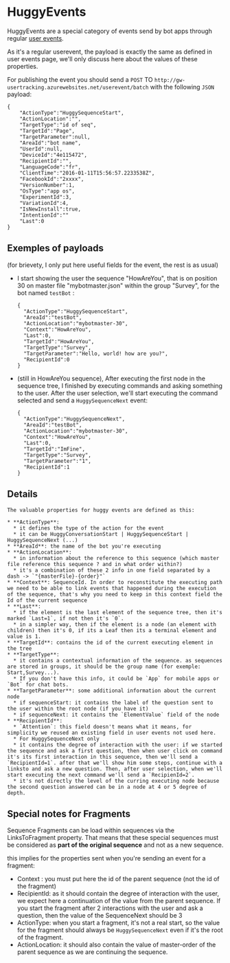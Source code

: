 # HuggyEvents

HuggyEvents are a special category of events send by bot apps through regular [user events](https://github.com/GhostWording/PublicDocumentation/blob/master/API/Sections/useractions.md).

As it's a regular userevent, the payload is exactly the same as defined in user events page, we'll only discuss here about the values of these properties.

For publishing the event you should send a `POST` TO `http://gw-usertracking.azurewebsites.net/userevent/batch` with the following `JSON` payload:

    {
        "ActionType":"HuggySequenceStart",
        "ActionLocation":"",
        "TargetType":"id of seq",
        "TargetId":"Page",
        "TargetParameter":null,
        "AreaId":"bot name",
        "UserId":null,
        "DeviceId":"4e115472",
        "RecipientId":"",
        "LanguageCode":"fr",
        "ClientTime":"2016-01-11T15:56:57.2233538Z",
        "FacebookId":"2xxxx",
        "VersionNumber":1,
        "OsType":"app os",
        "ExperimentId":3,
        "VariationId":4,
        "IsNewInstall":true,
        "IntentionId":""
        "Last":0
    }
    
## Exemples of payloads
(for brievety, I only put here useful fields for the event, the rest is as usual)

* I start showing the user the sequence "HowAreYou", that is on position 30 on master file "mybotmaster.json" within the group "Survey", for the bot named `testBot` :

    
      {
        "ActionType":"HuggySequenceStart",
        "AreaId":"testBot",
        "ActionLocation":"mybotmaster-30",
        "Context":"HowAreYou",
        "Last":0,
        "TargetId":"HowAreYou",
        "TargetType":"Survey",
        "TargetParameter":"Hello, world! how are you?",
        "RecipientId":0
      }


* (still in HowAreYou sequence), After executing the first node in the sequence tree, I finished by executing commands and asking something to the user. After the user selection, we'll start executing the command selected and send a `HuggySequenceNext` event:

    
      {
        "ActionType":"HuggySequenceNext",
        "AreaId":"testBot",
        "ActionLocation":"mybotmaster-30",
        "Context":"HowAreYou",
        "Last":0,
        "TargetId":"ImFine",
        "TargetType":"Survey",
        "TargetParameter":"1",
        "RecipientId":1
      }
    
    
## Details
    
    The valuable properties for huggy events are defined as this:
    
    * **ActionType**:
      * it defines the type of the action for the event
      * it can be HuggyConversationStart | HuggySequenceStart | HuggySequenceNext (...)
    * **AreaId**: the name of the bot you're executing
    * **ActionLocation**: 
      * in information about the reference to this sequence (which master file reference this sequence ? and in what order within?)
      * it's a combination of these 2 info in one field separated by a dash -> `"{masterFile}-{order}"`
    * **Context**: SequenceId. In order to reconstitute the executing path we need to be able to link events that happened during the execution of the sequence, that's why you need to keep in this context field the Id of the current sequence
    * **Last**: 
      * if the element is the last element of the sequence tree, then it's marked `Last=1`, if not then it's `0`. 
      * in a simpler way, then if the element is a node (an element with children) then it's 0, if its a Leaf then its a terminal element and value is 1.
    * **TargetId**: contains the id of the current executing element in the tree
    * **TargetType**: 
      * it contains a contextual information of the sequence. as sequences are stored in groups, it should be the group name (for exemple: Start,Survey...). 
      * If you don't have this info, it could be `App` for mobile apps or `Bot` for chat bots.
    * **TargetParameter**: some additional information about the current node
      * if sequenceStart: it contains the label of the question sent to the user within the root node (if you have it)
      * if sequenceNext: it contains the `ElementValue` field of the node
    * **RecipientId**:
      * `Attention`: this field doesn't means what it means, for simplicity we reused an existing field in user events not used here.
      * For HuggySequenceNext only
      * it contains the degree of interaction with the user: if we started the sequence and ask a first question, then when user click on command it's its first interaction in this sequence, then we'll send a `RecipientId=1`. after that we'll show him some steps, continue with a linksto and ask a new question. Then, after user selection, when we'll start executing the next command we'll send a `RecipienId=2`.
      * it's not directly the level of the curring executing node because the second question answered can be in a node at 4 or 5 degree of depth.
      
      
## Special notes for Fragments

Sequence Fragments can be load within sequences via the LinksToFragment property. That means that these special sequences must be considered as **part of the original sequence** and not as a new sequence.

this implies for the properties sent when you're sending an event for a fragment:

* Context : you must put here the id of the parent sequence (not the id of the fragment)
* RecipientId: as it should contain the degree of interaction with the user, we expect here a continuation of the value from the parent sequence. If you start the fragment after 2 interactions with the user and ask a question, then the value of the SequenceNext should be 3
* ActionType: when you start a fragment, it's not a real start, so the value for the fragment should always be `HuggySequenceNext` even if it's the root of the fragment.
* ActionLocation: it should also contain the value of master-order of the parent sequence as we are continuing the sequence. 


    
    
    
    
    

